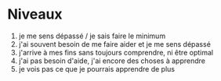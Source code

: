 # Niveaux

1. je me sens dépassé / je sais faire le minimum
2. j'ai souvent besoin de me faire aider et je me sens dépassé
3. j'arrive à mes fins sans toujours comprendre, ni être optimal
4. j'ai pas besoin d'aide, j'ai encore des choses à apprendre
5. je vois pas ce que je pourrais apprendre de plus
